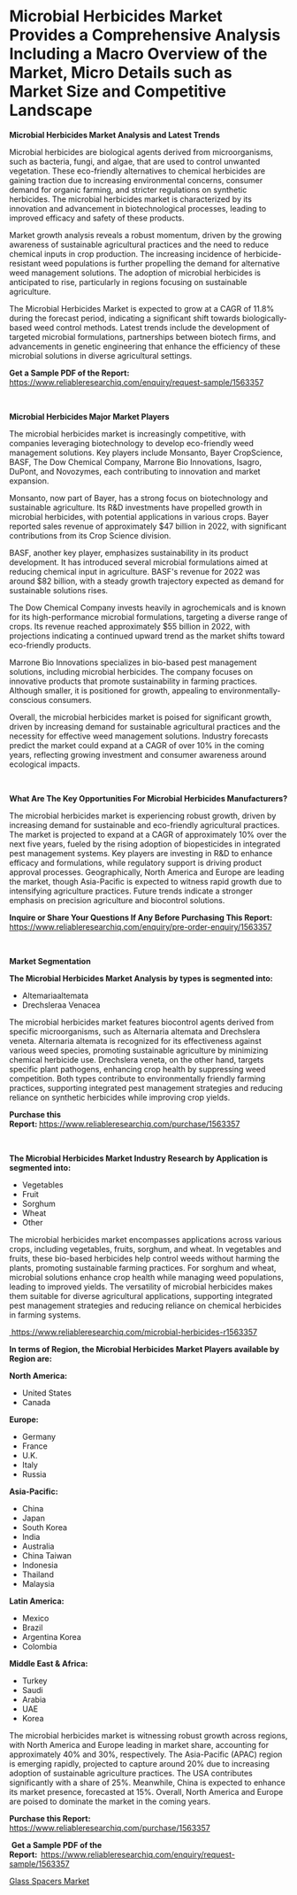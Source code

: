 <p><h1>Microbial Herbicides Market Provides a Comprehensive Analysis Including a Macro Overview of the Market, Micro Details such as Market Size and Competitive Landscape</h1></p><p><strong>Microbial Herbicides Market Analysis and Latest Trends</strong></p>
<p><p>Microbial herbicides are biological agents derived from microorganisms, such as bacteria, fungi, and algae, that are used to control unwanted vegetation. These eco-friendly alternatives to chemical herbicides are gaining traction due to increasing environmental concerns, consumer demand for organic farming, and stricter regulations on synthetic herbicides. The microbial herbicides market is characterized by its innovation and advancement in biotechnological processes, leading to improved efficacy and safety of these products.</p><p>Market growth analysis reveals a robust momentum, driven by the growing awareness of sustainable agricultural practices and the need to reduce chemical inputs in crop production. The increasing incidence of herbicide-resistant weed populations is further propelling the demand for alternative weed management solutions. The adoption of microbial herbicides is anticipated to rise, particularly in regions focusing on sustainable agriculture.</p><p>The Microbial Herbicides Market is expected to grow at a CAGR of 11.8% during the forecast period, indicating a significant shift towards biologically-based weed control methods. Latest trends include the development of targeted microbial formulations, partnerships between biotech firms, and advancements in genetic engineering that enhance the efficiency of these microbial solutions in diverse agricultural settings.</p></p>
<p><strong>Get a Sample PDF of the Report:&nbsp;</strong> <a href="https://www.reliableresearchiq.com/enquiry/request-sample/1563357?utm_campaign=3514&utm_medium=2&utm_source=Github&utm_content=ia&utm_term=02042025&utm_id=microbial-herbicides">https://www.reliableresearchiq.com/enquiry/request-sample/1563357</a></p>
<p>&nbsp;</p>
<p><strong>Microbial Herbicides Major Market Players</strong></p>
<p><p>The microbial herbicides market is increasingly competitive, with companies leveraging biotechnology to develop eco-friendly weed management solutions. Key players include Monsanto, Bayer CropScience, BASF, The Dow Chemical Company, Marrone Bio Innovations, Isagro, DuPont, and Novozymes, each contributing to innovation and market expansion.</p><p>Monsanto, now part of Bayer, has a strong focus on biotechnology and sustainable agriculture. Its R&D investments have propelled growth in microbial herbicides, with potential applications in various crops. Bayer reported sales revenue of approximately $47 billion in 2022, with significant contributions from its Crop Science division.</p><p>BASF, another key player, emphasizes sustainability in its product development. It has introduced several microbial formulations aimed at reducing chemical input in agriculture. BASF's revenue for 2022 was around $82 billion, with a steady growth trajectory expected as demand for sustainable solutions rises.</p><p>The Dow Chemical Company invests heavily in agrochemicals and is known for its high-performance microbial formulations, targeting a diverse range of crops. Its revenue reached approximately $55 billion in 2022, with projections indicating a continued upward trend as the market shifts toward eco-friendly products.</p><p>Marrone Bio Innovations specializes in bio-based pest management solutions, including microbial herbicides. The company focuses on innovative products that promote sustainability in farming practices. Although smaller, it is positioned for growth, appealing to environmentally-conscious consumers.</p><p>Overall, the microbial herbicides market is poised for significant growth, driven by increasing demand for sustainable agricultural practices and the necessity for effective weed management solutions. Industry forecasts predict the market could expand at a CAGR of over 10% in the coming years, reflecting growing investment and consumer awareness around ecological impacts.</p></p>
<p>&nbsp;</p>
<p><strong>What Are The Key Opportunities For Microbial Herbicides Manufacturers?</strong></p>
<p><p>The microbial herbicides market is experiencing robust growth, driven by increasing demand for sustainable and eco-friendly agricultural practices. The market is projected to expand at a CAGR of approximately 10% over the next five years, fueled by the rising adoption of biopesticides in integrated pest management systems. Key players are investing in R&D to enhance efficacy and formulations, while regulatory support is driving product approval processes. Geographically, North America and Europe are leading the market, though Asia-Pacific is expected to witness rapid growth due to intensifying agriculture practices. Future trends indicate a stronger emphasis on precision agriculture and biocontrol solutions.</p></p>
<p><strong>Inquire or Share Your Questions If Any Before Purchasing This Report:</strong> <a href="https://www.reliableresearchiq.com/enquiry/pre-order-enquiry/1563357?utm_campaign=3514&utm_medium=2&utm_source=Github&utm_content=ia&utm_term=02042025&utm_id=microbial-herbicides">https://www.reliableresearchiq.com/enquiry/pre-order-enquiry/1563357</a></p>
<p>&nbsp;</p>
<p><strong>Market Segmentation</strong></p>
<p><strong>The Microbial Herbicides Market Analysis by types is segmented into:</strong></p>
<p><ul><li>Altemariaaltemata</li><li>Drechsleraa Venacea</li></ul></p>
<p><p>The microbial herbicides market features biocontrol agents derived from specific microorganisms, such as Alternaria altemata and Drechslera veneta. Alternaria altemata is recognized for its effectiveness against various weed species, promoting sustainable agriculture by minimizing chemical herbicide use. Drechslera veneta, on the other hand, targets specific plant pathogens, enhancing crop health by suppressing weed competition. Both types contribute to environmentally friendly farming practices, supporting integrated pest management strategies and reducing reliance on synthetic herbicides while improving crop yields.</p></p>
<p><strong>Purchase this Report:&nbsp;</strong><a href="https://www.reliableresearchiq.com/purchase/1563357?utm_campaign=3514&utm_medium=2&utm_source=Github&utm_content=ia&utm_term=02042025&utm_id=microbial-herbicides">https://www.reliableresearchiq.com/purchase/1563357</a></p>
<p>&nbsp;</p>
<p><strong>The Microbial Herbicides Market Industry Research by Application is segmented into:</strong></p>
<p><ul><li>Vegetables</li><li>Fruit</li><li>Sorghum</li><li>Wheat</li><li>Other</li></ul></p>
<p><p>The microbial herbicides market encompasses applications across various crops, including vegetables, fruits, sorghum, and wheat. In vegetables and fruits, these bio-based herbicides help control weeds without harming the plants, promoting sustainable farming practices. For sorghum and wheat, microbial solutions enhance crop health while managing weed populations, leading to improved yields. The versatility of microbial herbicides makes them suitable for diverse agricultural applications, supporting integrated pest management strategies and reducing reliance on chemical herbicides in farming systems.</p></p>
<p><a href="https://www.reliableresearchiq.com/microbial-herbicides-r1563357?utm_campaign=3514&utm_medium=2&utm_source=Github&utm_content=ia&utm_term=02042025&utm_id=microbial-herbicides">&nbsp;https://www.reliableresearchiq.com/microbial-herbicides-r1563357</a></p>
<p><strong>In terms of Region, the Microbial Herbicides Market Players available by Region are:</strong></p>
<p>
    <p> <strong> North America: </strong>
        <ul>
            <li>United States</li>
            <li>Canada</li>
        </ul>
        </p> 
    <p> <strong> Europe: </strong>
        <ul>
            <li>Germany</li>
            <li>France</li>
            <li>U.K.</li>
            <li>Italy</li>
            <li>Russia</li>
        </ul>
        </p> 
    <p> <strong> Asia-Pacific: </strong>
        <ul>
            <li>China</li>
            <li>Japan</li>
            <li>South Korea</li>
            <li>India</li>
            <li>Australia</li>
            <li>China Taiwan</li>
            <li>Indonesia</li>
            <li>Thailand</li>
            <li>Malaysia</li>
        </ul>
        </p> 
    <p> <strong> Latin America: </strong>
        <ul>
            <li>Mexico</li>
            <li>Brazil</li>
            <li>Argentina Korea</li>
            <li>Colombia</li>
        </ul>
        </p> 
    <p> <strong> Middle East & Africa: </strong>
        <ul>
            <li>Turkey</li>
            <li>Saudi</li>
            <li>Arabia</li>
            <li>UAE</li>
            <li>Korea</li>
        </ul>
    </p>
    </p>
<p><p>The microbial herbicides market is witnessing robust growth across regions, with North America and Europe leading in market share, accounting for approximately 40% and 30%, respectively. The Asia-Pacific (APAC) region is emerging rapidly, projected to capture around 20% due to increasing adoption of sustainable agriculture practices. The USA contributes significantly with a share of 25%. Meanwhile, China is expected to enhance its market presence, forecasted at 15%. Overall, North America and Europe are poised to dominate the market in the coming years.</p></p>
<p><strong>Purchase this Report: </strong><a href="https://www.reliableresearchiq.com/purchase/1563357?utm_campaign=3514&utm_medium=2&utm_source=Github&utm_content=ia&utm_term=02042025&utm_id=microbial-herbicides">https://www.reliableresearchiq.com/purchase/1563357</a></p>
<p>&nbsp;<strong>Get a Sample PDF of the Report:&nbsp;&nbsp;</strong><a href="https://www.reliableresearchiq.com/enquiry/request-sample/1563357?utm_campaign=3514&utm_medium=2&utm_source=Github&utm_content=ia&utm_term=02042025&utm_id=microbial-herbicides">https://www.reliableresearchiq.com/enquiry/request-sample/1563357</a></p>
<p><strong></strong></p>
<p><p><a href="https://github.com/groszsaoudrd/Market-Research-Report-List-1/blob/main/glass-spacers-market.md?utm_campaign=3514&utm_medium=2&utm_source=Github&utm_content=ia&utm_term=02042025&utm_id=microbial-herbicides">Glass Spacers Market</a></p></p>